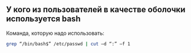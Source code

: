 ## У кого из пользователей в качестве оболочки используется bash

Команда, которую надо использовать: 

```bash
grep “/bin/bash$” /etc/passwd | cut –d “:” –f 1
```


